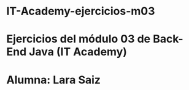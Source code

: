 # IT-Academy-ejercicios-m03
# Ejercicios del módulo 03 de Back-End Java (IT Academy)
# Alumna: Lara Saiz
